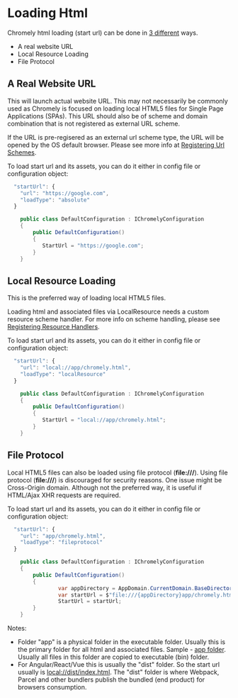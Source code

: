 
# Loading Html

Chromely html loading (start url) can be done in [3 different](https://github.com/chromelyapps/Chromely/blob/5086087dfc03d27cbd84699359cd4891024cfcd1/src/Chromely.Core/Helpers/ConfigKeys.cs#L3) ways.

- A real website URL
- Local Resource Loading
- File Protocol

## A Real Website URL

This will launch actual website URL. This may not necessarily be commonly used as Chromely is focused on loading local HTML5 files for Single Page Applications (SPAs). This URL should also be of scheme and domain combination that is not registered as external URL scheme. 

If the URL is pre-regisered as an external url scheme type, the URL will be opened by the OS default browser. Please see more info at [Registering Url Schemes](https://github.com/chromelyapps/Chromely/blob/master/Documents/registering_url_schemes.md).

To load start url and its assets, you can do it either in config file or configuration object:

````javascript
  "startUrl": {
    "url": "https://google.com",
    "loadType": "absolute"
  }
````

````csharp
    public class DefaultConfiguration : IChromelyConfiguration
    {
        public DefaultConfiguration()
        {
           StartUrl = "https://google.com";
        }
    }
````

## Local Resource Loading

This is the preferred way of loading local HTML5 files. 

Loading html and associated files via LocalResource needs a custom resource scheme handler. For more info on scheme handling, please see [Registering Resource Handlers](https://github.com/chromelyapps/Chromely/blob/master/Documents/registering_resource_handlers.md).

To load start url and its assets, you can do it either in config file or configuration object:

````javascript
  "startUrl": {
    "url": "local://app/chromely.html",
    "loadType": "localResource"
  }
````

````csharp
    public class DefaultConfiguration : IChromelyConfiguration
    {
        public DefaultConfiguration()
        {
           StartUrl = "local://app/chromely.html";
        }
    }

````

## File Protocol

Local HTML5 files can also be loaded using file protocol (**file:///**). Using file protocol (**file:///**) is discouraged for security reasons. One issue might be Cross-Origin domain. Although not the preferred way, it is useful if HTML/Ajax XHR requests are required. 

To load start url and its assets, you can do it either in config file or configuration object:

````javascript
  "startUrl": {
    "url": "app/chromely.html",
    "loadType": "fileprotocol"
  }
````

````csharp
    public class DefaultConfiguration : IChromelyConfiguration
    {
        public DefaultConfiguration()
        {
			    var appDirectory = AppDomain.CurrentDomain.BaseDirectory;
			    var startUrl = $"file:///{appDirectory}app/chromely.html";
			    StartUrl = startUrl;
        }
    }

````

Notes:
- Folder "app" is a physical folder in the executable folder. Usually this is the primary folder for all html and associated files. Sample - [app folder](https://github.com/chromelyapps/demo-projects/tree/master/regular-chromely/CrossPlatDemo/app). Usually all files in this folder are copied to executable (bin) folder.
- For Angular/React/Vue this is usually the "dist" folder. So the start url usually is [local://dist/index.html](https://github.com/chromelyapps/demo-projects/blob/98732be68154623dd9d7977cf6cbe29e2eed82a0/angular-react-vue/ChromelyAngular/chromelyconfig.json#L4). The "dist" folder is where Webpack, Parcel and other bundlers publish the bundled (end product) for browsers consumption.